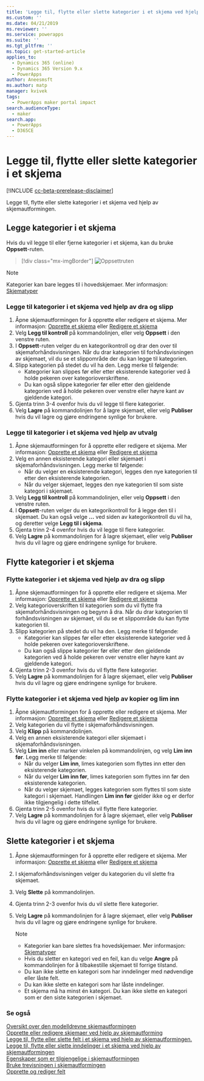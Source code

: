 ```yaml
---
title: 'Legge til, flytte eller slette kategorier i et skjema ved hjelp av skjemautformingen | MicrosoftDocs'
ms.custom: ''
ms.date: 04/21/2019
ms.reviewer: ''
ms.service: powerapps
ms.suite: ''
ms.tgt_pltfrm: ''
ms.topic: get-started-article
applies_to:
  - Dynamics 365 (online)
  - Dynamics 365 Version 9.x
  - PowerApps
author: Aneesmsft
ms.author: matp
manager: kvivek
tags:
  - PowerApps maker portal impact
search.audienceType:
  - maker
search.app:
  - PowerApps
  - D365CE
---
```


# <a name="add-move-or-delete-tabs-on-a-form"></a>Legge til, flytte eller slette kategorier i et skjema  
[!INCLUDE [cc-beta-prerelease-disclaimer](../../includes/cc-beta-prerelease-disclaimer.md)]

Legge til, flytte eller slette kategorier i et skjema ved hjelp av skjemautformingen.

## <a name="add-tabs-to-a-form"></a>Legge kategorier i et skjema
Hvis du vil legge til eller fjerne kategorier i et skjema, kan du bruke **Oppsett**-ruten.  

> [!div class="mx-imgBorder"] 
> ![](media/layouts-pane.png "Oppsettruten")
   
  > [!NOTE]
  >  Kategorier kan bare legges til i hovedskjemaer. Mer informasjon: [Skjematyper](types-forms.md)

### <a name="add-tabs-to-a-form-using-drag-and-drop"></a>Legge til kategorier i et skjema ved hjelp av dra og slipp

1. Åpne skjemautformingen for å opprette eller redigere et skjema. Mer informasjon: [Opprette et skjema](create-and-edit-forms.md#create-a-form) eller [Redigere et skjema](create-and-edit-forms.md#edit-a-form)
2. Velg **Legg til kontroll** på kommandolinjen, eller velg **Oppsett** i den venstre ruten. 
3. I **Oppsett**-ruten velger du en kategorikontroll og drar den over til skjemaforhåndsvisningen. Når du drar kategorien til forhåndsvisningen av skjemaet, vil du se et slippområde der du kan legge til kategorien. 
4. Slipp kategorien på stedet du vil ha den. Legg merke til følgende: 
    - Kategorier kan slippes før eller etter eksisterende kategorier ved å holde pekeren over kategorioverskriftene.
    - Du kan også slippe kategorier før eller etter den gjeldende kategorien ved å holde pekeren over venstre eller høyre kant av gjeldende kategori.
5. Gjenta trinn 3-4 ovenfor hvis du vil legge til flere kategorier.
6. Velg **Lagre** på kommandolinjen for å lagre skjemaet, eller velg **Publiser** hvis du vil lagre og gjøre endringene synlige for brukere. 

### <a name="add-tabs-to-a-form-using-selection"></a>Legge til kategorier i et skjema ved hjelp av utvalg 

1. Åpne skjemautformingen for å opprette eller redigere et skjema. Mer informasjon: [Opprette et skjema](create-and-edit-forms.md#create-a-form) eller [Redigere et skjema](create-and-edit-forms.md#edit-a-form)
2. Velg en annen eksisterende kategori eller skjemaet i skjemaforhåndsvisningen. Legg merke til følgende:
    - Når du velger en eksisterende kategori, legges den nye kategorien til etter den eksisterende kategorien. 
    - Når du velger skjemaet, legges den nye kategorien til som siste kategori i skjemaet. 
3. Velg **Legg til kontroll** på kommandolinjen, eller velg **Oppsett** i den venstre ruten.  
4. I **Oppsett**-ruten velger du en kategorikontroll for å legge den til i skjemaet. Du kan også velge **...** ved siden av kategorikontroll du vil ha, og deretter velge **Legg til i skjema**. 
5. Gjenta trinn 2-4 ovenfor hvis du vil legge til flere kategorier.
6. Velg **Lagre** på kommandolinjen for å lagre skjemaet, eller velg **Publiser** hvis du vil lagre og gjøre endringene synlige for brukere. 

## <a name="move-tabs-on-a-form"></a>Flytte kategorier i et skjema

### <a name="move-tabs-on-a-form-using-drag-and-drop"></a>Flytte kategorier i et skjema ved hjelp av dra og slipp

1. Åpne skjemautformingen for å opprette eller redigere et skjema. Mer informasjon: [Opprette et skjema](create-and-edit-forms.md#create-a-form) eller [Redigere et skjema](create-and-edit-forms.md#edit-a-form)
2. Velg kategorioverskriften til kategorien som du vil flytte fra skjemaforhåndsvisningen og begynn å dra. Når du drar kategorien til forhåndsvisningen av skjemaet, vil du se et slippområde du kan flytte kategorien til.  
3. Slipp kategorien på stedet du vil ha den. Legg merke til følgende:
    - Kategorier kan slippes før eller etter eksisterende kategorier ved å holde pekeren over kategorioverskriftene.
    - Du kan også slippe kategorier før eller etter den gjeldende kategorien ved å holde pekeren over venstre eller høyre kant av gjeldende kategori.
4. Gjenta trinn 2-3 ovenfor hvis du vil flytte flere kategorier.
5. Velg **Lagre** på kommandolinjen for å lagre skjemaet, eller velg **Publiser** hvis du vil lagre og gjøre endringene synlige for brukere. 

### <a name="move-tabs-on-a-form-using-cut-and-paste"></a>Flytte kategorier i et skjema ved hjelp av kopier og lim inn

1. Åpne skjemautformingen for å opprette eller redigere et skjema. Mer informasjon: [Opprette et skjema](create-and-edit-forms.md#create-a-form) eller [Redigere et skjema](create-and-edit-forms.md#edit-a-form)
2. Velg kategorien du vil flytte i skjemaforhåndsvisningen.
3. Velg **Klipp** på kommandolinjen.
4. Velg en annen eksisterende kategori eller skjemaet i skjemaforhåndsvisningen.
5. Velg **Lim inn** eller marker vinkelen på kommandolinjen, og velg **Lim inn før**. Legg merke til følgende: 
    - Når du velger **Lim inn**, limes kategorien som flyttes inn etter den eksisterende kategorien. 
    - Når du velger **Lim inn før**, limes kategorien som flyttes inn før den eksisterende kategorien.
    - Når du velger skjemaet, legges kategorien som flyttes til som siste kategori i skjemaet. Handlingen **Lim inn før** gjelder ikke og er derfor ikke tilgjengelig i dette tilfellet.
6. Gjenta trinn 2-5 ovenfor hvis du vil flytte flere kategorier.
7. Velg **Lagre** på kommandolinjen for å lagre skjemaet, eller velg **Publiser** hvis du vil lagre og gjøre endringene synlige for brukere. 

## <a name="delete-tabs-on-a-form"></a>Slette kategorier i et skjema
1. Åpne skjemautformingen for å opprette eller redigere et skjema. Mer informasjon: [Opprette et skjema](create-and-edit-forms.md#create-a-form) eller [Redigere et skjema](create-and-edit-forms.md#edit-a-form)
2. I skjemaforhåndsvisningen velger du kategorien du vil slette fra skjemaet. 
3. Velg **Slette** på kommandolinjen.
4. Gjenta trinn 2-3 ovenfor hvis du vil slette flere kategorier.
4. Velg **Lagre** på kommandolinjen for å lagre skjemaet, eller velg **Publiser** hvis du vil lagre og gjøre endringene synlige for brukere. 

    > [!NOTE]
    >   - Kategorier kan bare slettes fra hovedskjemaer. Mer informasjon: [Skjematyper](types-forms.md)
    >   - Hvis du sletter en kategori ved en feil, kan du velge **Angre** på kommandolinjen for å tilbakestille skjemaet til forrige tilstand. 
    >   - Du kan ikke slette en kategori som har inndelinger med nødvendige eller låste felt. 
    >   - Du kan ikke slette en kategori som har låste inndelinger. 
    >   - Et skjema må ha minst én kategori. Du kan ikke slette en kategori som er den siste kategorien i skjemaet. 

### <a name="see-also"></a>Se også
[Oversikt over den modelldrevne skjemautformingen](form-designer-overview.md)  
[Opprette eller redigere skjemaer ved hjelp av skjemautforming](create-and-edit-forms.md)  
[Legge til, flytte eller slette felt i et skjema ved hjelp av skjemautformingen.](add-move-or-delete-fields-on-form.md)  
[Legge til, flytte eller slette inndelinger i et skjema ved hjelp av skjemautformingen](add-move-or-delete-sections-on-form.md)  
[Egenskaper som er tilgjengelige i skjemautformingen](form-designer-properties.md)  
[Bruke trevisningen i skjemautformingen](using-tree-view-on-form.md)  
[Opprette og rediger felt](../common-data-service/create-edit-field-portal.md) 
